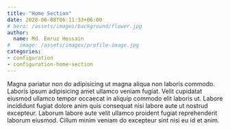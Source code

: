 ```yaml
---
title: "Home Section"
date: 2020-06-08T06:11:33+06:00
# hero: /assets/images/background/flower.jpg
author:
  name: Md. Emruz Hossain
#   image: /assets/images/profile-image.jpg
categories:
- configuration
- configuration-home-section
---
```


Magna pariatur non do adipisicing ut magna aliqua non laboris commodo. Laboris ipsum adipisicing amet ullamco veniam fugiat. Velit cupidatat eiusmod ullamco tempor occaecat in aliquip commodo elit laboris ut. Labore incididunt fugiat dolore anim quis consequat nisi labore aute ut nostrud excepteur. Laborum labore aute velit ullamco proident fugiat reprehenderit laborum eiusmod. Cillum minim veniam do excepteur sint nisi eu id et anim.
